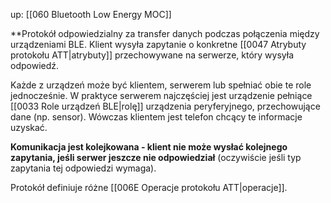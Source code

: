 up: [[060 Bluetooth Low Energy MOC]]

**Protokół odpowiedzialny za transfer danych podczas połączenia między urządzeniami BLE. Klient wysyła zapytanie o konkretne [[0047 Atrybuty protokołu ATT|atrybuty]] przechowywane na serwerze, który wysyła odpowiedź.

Każde z urządzeń może być klientem, serwerem lub spełniać obie te role jednocześnie. W praktyce serwerem najczęściej jest urządzenie pełniące [[0033 Role urządzeń BLE|rolę]] urządzenia peryferyjnego, przechowujące dane (np. sensor). Wówczas klientem jest telefon chcący te informacje uzyskać.

**Komunikacja jest kolejkowana - klient nie może wysłać kolejnego zapytania, jeśli serwer jeszcze nie odpowiedział** (oczywiście jeśli typ zapytania tej odpowiedzi wymaga).

Protokół definiuje różne [[006E Operacje protokołu ATT|operacje]].